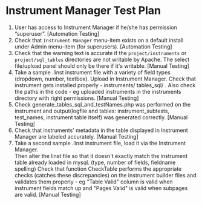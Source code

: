 # Instrument Manager Test Plan

1. User has access to Instrument Manager if he/she has permission “superuser”.
   [Automation Testing]
2. Check that `Instrument Manager` menu-item exists on a default install under Admin menu-item (for superusers).
   [Automation Testing]
3. Check that the warning text is accurate if the `project/instruments` or `project/sql_tables` directories are not writable by Apache. The select file/upload panel should only be there if it's writable.
   [Manual Testing]
5. Take a sample .linst instrument file with a variety of field types (dropdown, number, textbox).  Upload in Instrument Manager.
Check that instrument gets installed properly - instruments/ tables_sql/ . 
Also check the paths in the code - eg uploaded instruments in the instruments directory with right permissions.
   [Manual Testing]
6. Check generate_tables_sql_and_testNames.php was performed on the instrument and output(logfile and tables: instrument_subtests, test_names, instrument table itself) was generated correctly.
   [Manual Testing]
7. Check that instruments' metadata in the table displayed in Instrument Manager are labeled accurately.
   [Manual Testing]
8. Take a second sample .linst instrument file, load it via the Instrument Manager.  
Then alter the linst file so that it doesn't exactly match the instrument table already loaded in mysql.  (type, number of fields, fieldname spelling)
Check that function CheckTable performs the appropriate checks (catches these discrepancies) on the instrument builder files and validates them properly - 
eg "Table Valid" column is valid when instrument fields match up and "Pages Valid" is valid when subpages are valid.
   [Manual Testing]
